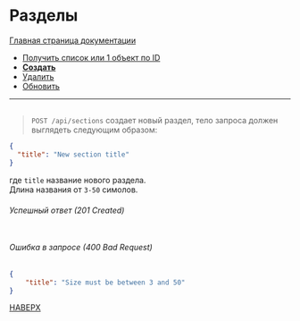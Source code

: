 # Разделы

[Главная страница документации](/README.md)

* [Получить список или 1 объект по ID](/docs/section/section-get.md)
* **[Создать](/docs/section/section-create.md)**   
* [Удалить](/docs/section/section-delete.md) 
* [Обновить](/docs/section/section-update.md)
---

## 
> `POST /api/sections` создает новый раздел, тело запроса должен выглядеть следующим образом:
```JSON
{
  "title": "New section title"
}
```
где `title` название нового раздела.  
Длина названия от `3-50` симолов.

###### Успешный ответ (201 Created)  <br> <br>
###### Ошибка в запросе (400 Bad Request)
```JSON
{
    "title": "Size must be between 3 and 50"
}
```  

[НАВЕРХ](#разделы)